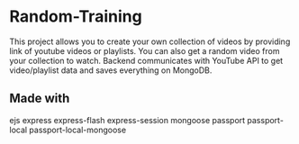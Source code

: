 # Random-Training
This project allows you to create your own collection of videos by providing link of youtube videos or playlists.
You can also get a random video from your collection to watch.
Backend communicates with YouTube API to get video/playlist data and saves everything on MongoDB.

## Made with
ejs
express
express-flash
express-session
mongoose
passport
passport-local
passport-local-mongoose
